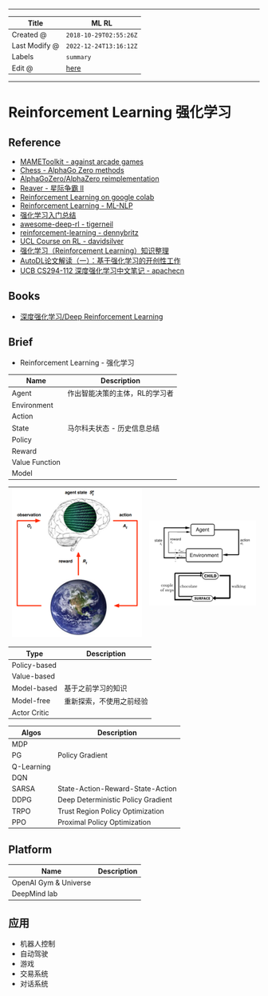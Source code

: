 -----

| Title         | ML RL                                                 |
| ------------- | ----------------------------------------------------- |
| Created @     | `2018-10-29T02:55:26Z`                                |
| Last Modify @ | `2022-12-24T13:16:12Z`                                |
| Labels        | `summary`                                             |
| Edit @        | [here](https://github.com/junxnone/aiwiki/issues/290) |

-----

# Reinforcement Learning 强化学习

## Reference

  - [MAMEToolkit - against arcade
    games](https://github.com/M-J-Murray/MAMEToolkit)
  - [Chess - AlphaGo Zero
    methods](https://github.com/Zeta36/chess-alpha-zero)
  - [AlphaGoZero/AlphaZero
    reimplementation](https://github.com/pytorch/ELF)
  - [Reaver - 星际争霸 II](https://github.com/inoryy/reaver)
  - [Reinforcement Learning on google
    colab](https://medium.com/@kaleajit27/reinforcement-learning-on-google-colab-9cb2e1ef51e)
  - [Reinforcement Learning -
    ML-NLP](https://github.com/NLP-LOVE/ML-NLP/tree/master/Deep%20Learning/14.%20Reinforcement%20Learning)
  - [强化学习入门总结](https://blog.csdn.net/j754379117/article/details/83037799)
  - [awesome-deep-rl -
    tigerneil](https://github.com/tigerneil/awesome-deep-rl)
  - [reinforcement-learning -
    dennybritz](https://github.com/dennybritz/reinforcement-learning)
  - [UCL Course on RL -
    davidsilver](https://www.davidsilver.uk/teaching/)
  - [强化学习（Reinforcement
    Learning）知识整理](https://zhuanlan.zhihu.com/p/25319023)
  - [AutoDL论文解读（一）：基于强化学习的开创性工作](https://blog.csdn.net/u014157632/article/details/101721343)
  - [UCB CS294-112 深度强化学习中文笔记 -
    apachecn](http://cs294-112.apachecn.org/#/docs/1)

## Books

  - [深度强化学习/Deep Reinforcement
    Learning](https://deepreinforcementlearningbook.org/)

## Brief

  - Reinforcement Learning - 强化学习

| Name           | Description      |
| -------------- | ---------------- |
| Agent          | 作出智能决策的主体，RL的学习者 |
| Environment    |                  |
| Action         |                  |
| State          | 马尔科夫状态 - 历史信息总结  |
| Policy         |                  |
| Reward         |                  |
| Value Function |                  |
| Model          |                  |

| ![image](media/f6e765d3ca9728e2ff2ecc3f0ff96b183a31f1b4.png) | ![image](media/7a0ec5c9fee52c1f1d1fb1017f5129665b2298e8.png) |
| ------------------------------------------------------------ | ------------------------------------------------------------ |

| Type         | Description  |
| ------------ | ------------ |
| Policy-based |              |
| Value-based  |              |
| Model-based  | 基于之前学习的知识    |
| Model-free   | 重新探索，不使用之前经验 |
| Actor Critic |              |

| Algos      | Description                        |
| ---------- | ---------------------------------- |
| MDP        |                                    |
| PG         | Policy Gradient                    |
| Q-Learning |                                    |
| DQN        |                                    |
| SARSA      | State-Action-Reward-State-Action   |
| DDPG       | Deep Deterministic Policy Gradient |
| TRPO       | Trust Region Policy Optimization   |
| PPO        | Proximal Policy Optimization       |

## Platform

| Name                  | Description |
| --------------------- | ----------- |
| OpenAI Gym & Universe |             |
| DeepMind lab          |             |

## 应用

  - 机器人控制
  - 自动驾驶
  - 游戏
  - 交易系统
  - 对话系统
